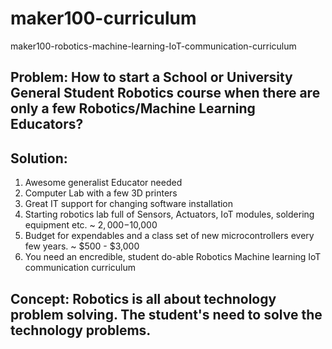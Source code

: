 # maker100-curriculum
maker100-robotics-machine-learning-IoT-communication-curriculum

## Problem: How to start a School or University General Student Robotics course when there are only a few Robotics/Machine Learning Educators?

## Solution:

1. Awesome generalist Educator needed
2. Computer Lab with a few 3D printers 
3. Great IT support for changing software installation
4. Starting robotics lab full of Sensors, Actuators, IoT modules, soldering equipment etc. ~ $2,000 -$10,000 
5. Budget for expendables and a class set of new microcontrollers every few years. ~ $500 - $3,000
6. You need an encredible, student do-able Robotics Machine learning IoT communication curriculum

## Concept: Robotics is all about technology problem solving. The student's need to solve the technology problems.
